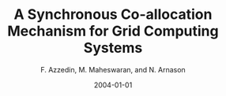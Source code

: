 ---
author: "F. Azzedin, M. Maheswaran, and N. Arnason"
title: "A Synchronous Co-allocation Mechanism for Grid Computing Systems"
journal: "Cluster Computing, The Journal of Networks, Software Tools and Applications"
location: "Vol. 7, No. 1, pp. 39-49"
date: 2004-01-01
---